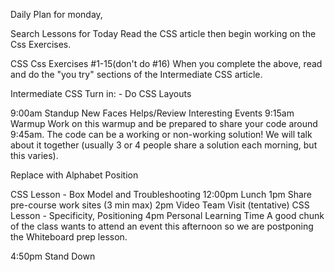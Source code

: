 Daily Plan for monday,

Search Lessons for Today Read the CSS article then begin working on the Css Exercises.

CSS Css Exercises #1-15(don't do #16) When you complete the above, read and do the "you try" sections of the Intermediate CSS article.

Intermediate CSS Turn in: - Do CSS Layouts

9:00am Standup New Faces Helps/Review Interesting Events 9:15am Warmup Work on this warmup and be prepared to share your code around 9:45am. The code can be a working or non-working solution! We will talk about it together (usually 3 or 4 people share a solution each morning, but this varies).

Replace with Alphabet Position

CSS Lesson - Box Model and Troubleshooting 12:00pm Lunch 1pm Share pre-course work sites (3 min max) 2pm Video Team Visit (tentative) CSS Lesson - Specificity, Positioning 4pm Personal Learning Time A good chunk of the class wants to attend an event this afternoon so we are postponing the Whiteboard prep lesson.

4:50pm Stand Down

